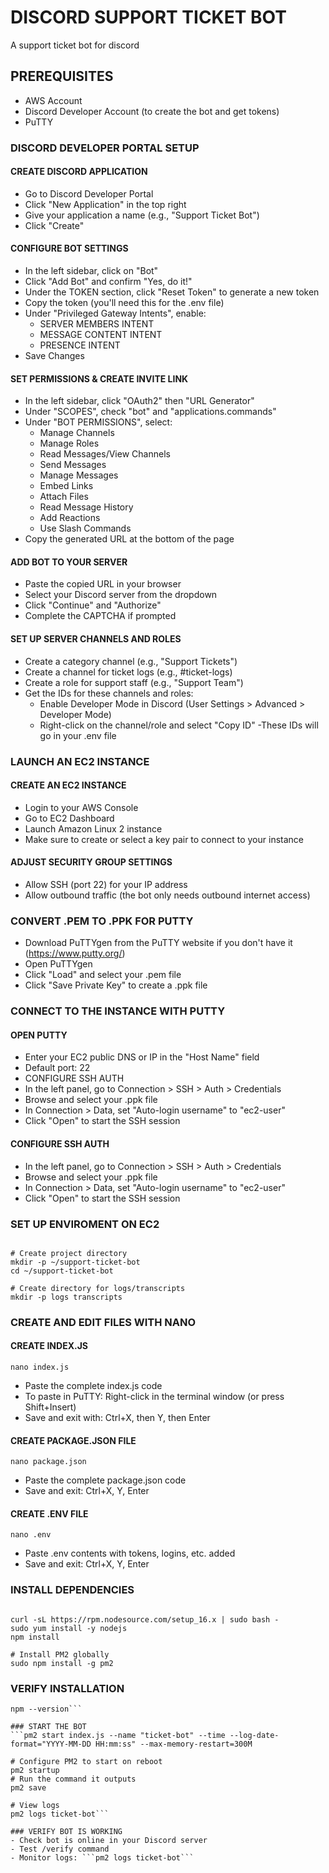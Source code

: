 # DISCORD SUPPORT TICKET BOT
A support ticket bot for discord

## PREREQUISITES
- AWS Account
- Discord Developer Account (to create the bot and get tokens)
- PuTTY

### DISCORD DEVELOPER PORTAL SETUP

#### CREATE DISCORD APPLICATION
- Go to Discord Developer Portal
- Click "New Application" in the top right
- Give your application a name (e.g., "Support Ticket Bot")
- Click "Create"

#### CONFIGURE BOT SETTINGS
- In the left sidebar, click on "Bot"
- Click "Add Bot" and confirm "Yes, do it!"
- Under the TOKEN section, click "Reset Token" to generate a new token
- Copy the token (you'll need this for the .env file)
- Under "Privileged Gateway Intents", enable:
  - SERVER MEMBERS INTENT
  - MESSAGE CONTENT INTENT
  - PRESENCE INTENT
- Save Changes

#### SET PERMISSIONS & CREATE INVITE LINK
- In the left sidebar, click "OAuth2" then "URL Generator"
- Under "SCOPES", check "bot" and "applications.commands"
- Under "BOT PERMISSIONS", select:
  - Manage Channels
  - Manage Roles
  - Read Messages/View Channels
  - Send Messages
  - Manage Messages
  - Embed Links
  - Attach Files
  - Read Message History
  - Add Reactions
  - Use Slash Commands
- Copy the generated URL at the bottom of the page

#### ADD BOT TO YOUR SERVER
- Paste the copied URL in your browser
- Select your Discord server from the dropdown
- Click "Continue" and "Authorize"
- Complete the CAPTCHA if prompted
  
#### SET UP SERVER CHANNELS AND ROLES
- Create a category channel (e.g., "Support Tickets")
- Create a channel for ticket logs (e.g., #ticket-logs)
- Create a role for support staff (e.g., "Support Team")
- Get the IDs for these channels and roles:
  - Enable Developer Mode in Discord (User Settings > Advanced > Developer Mode)
  - Right-click on the channel/role and select "Copy ID"
-These IDs will go in your .env file

### LAUNCH AN EC2 INSTANCE

#### CREATE AN EC2 INSTANCE
- Login to your AWS Console
- Go to EC2 Dashboard
- Launch Amazon Linux 2 instance
- Make sure to create or select a key pair to connect to your instance

#### ADJUST SECURITY GROUP SETTINGS
- Allow SSH (port 22) for your IP address
- Allow outbound traffic (the bot only needs outbound internet access)

### CONVERT .PEM TO .PPK FOR PUTTY
- Download PuTTYgen from the PuTTY website if you don't have it (https://www.putty.org/)
- Open PuTTYgen
- Click "Load" and select your .pem file
- Click "Save Private Key" to create a .ppk file

### CONNECT TO THE INSTANCE WITH PUTTY

#### OPEN PUTTY
- Enter your EC2 public DNS or IP in the "Host Name" field
- Default port: 22
- CONFIGURE SSH AUTH
- In the left panel, go to Connection > SSH > Auth > Credentials
- Browse and select your .ppk file
- In Connection > Data, set "Auto-login username" to "ec2-user"
- Click "Open" to start the SSH session

#### CONFIGURE SSH AUTH
- In the left panel, go to Connection > SSH > Auth > Credentials
- Browse and select your .ppk file
- In Connection > Data, set "Auto-login username" to "ec2-user"
- Click "Open" to start the SSH session

### SET UP ENVIROMENT ON EC2

```sudo yum update -y

# Create project directory
mkdir -p ~/support-ticket-bot
cd ~/support-ticket-bot

# Create directory for logs/transcripts
mkdir -p logs transcripts
```

### CREATE AND EDIT FILES WITH NANO ###

#### CREATE INDEX.JS
```nano index.js```
- Paste the complete index.js code
- To paste in PuTTY: Right-click in the terminal window (or press Shift+Insert)
- Save and exit with: Ctrl+X, then Y, then Enter

#### CREATE PACKAGE.JSON FILE
```nano package.json```
- Paste the complete package.json code
- Save and exit: Ctrl+X, Y, Enter

#### CREATE .ENV FILE
```nano .env```
- Paste .env contents with tokens, logins, etc. added
- Save and exit: Ctrl+X, Y, Enter

### INSTALL DEPENDENCIES
```sudo yum update -y

curl -sL https://rpm.nodesource.com/setup_16.x | sudo bash -
sudo yum install -y nodejs
npm install

# Install PM2 globally
sudo npm install -g pm2
```

### VERIFY INSTALLATION
```node --version
npm --version```

### START THE BOT
```pm2 start index.js --name "ticket-bot" --time --log-date-format="YYYY-MM-DD HH:mm:ss" --max-memory-restart=300M

# Configure PM2 to start on reboot
pm2 startup
# Run the command it outputs
pm2 save

# View logs
pm2 logs ticket-bot```

### VERIFY BOT IS WORKING
- Check bot is online in your Discord server
- Test /verify command
- Monitor logs: ```pm2 logs ticket-bot```
